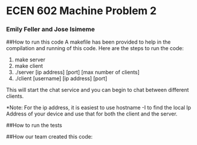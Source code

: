 # ECEN 602 Machine Problem 2
### Emily Feller and Jose Isimeme

##How to run this code
A makefile has been provided to help in the compilation and running of this code. Here are the steps to run the code:

1. make server
2. make client
3. ./server [ip address] [port] [max number of clients]
4. ./client [username] [ip address] [port]

This will start the chat service and you can begin to chat between different clients. 

*Note: For the ip address, it is easiest to use hostname -I to find the local Ip Address of your device and use that for both the client and the server. 

##How to run the tests

##How our team created this code:
